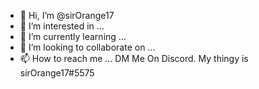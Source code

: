 - 👋 Hi, I’m @sirOrange17
- 👀 I’m interested in ...
- 🌱 I’m currently learning ...
- 💞️ I’m looking to collaborate on ...
- 📫 How to reach me ... DM Me On Discord. My thingy is sirOrange17#5575

<!---
sirOrange17/sirOrange17 is a ✨ special ✨ repository because its `README.md` (this file) appears on your GitHub profile.
You can click the Preview link to take a look at your changes.
--->

